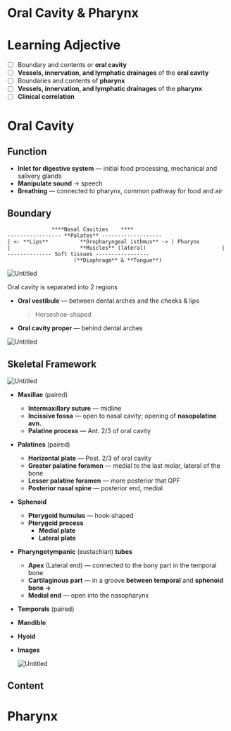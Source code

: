 # Oral Cavity & Pharynx

# Learning Adjective

- [ ]  Boundary and contents or **oral cavity**
- [ ]  **Vessels, innervation, and lymphatic drainages** of the **oral cavity**
- [ ]  Boundaries and contents of **pharynx**
- [ ]  **Vessels, innervation, and lymphatic drainages** of the **pharynx**
- [ ]  **Clinical correlation**

# Oral Cavity

## Function

- **Inlet for digestive system** — initial food processing, mechanical and salivery glands
- **Manipulate sound** → speech
- **Breathing** — connected to pharynx, common pathway for food and air

## Boundary

```
              ****Nasal Cavities    ****            
----------------- **Palates** -------------------
| <- **Lips**          **Oropharyngeal isthmus** -> | Pharynx
|					   **Muscles** (lateral)   						|
-------------- Soft tissues -----------------
					 (**Diaphragm** & **Tongue**)
```

![Untitled](Oral%20Cavity%20&%20Pharynx%2041ed9c3ceda84e0985005162794fb547/Untitled.png)

Oral cavity is separated into 2 regions

- **Oral vestibule** — between dental arches and the cheeks & lips
    
    > Horseshoe-shaped
    > 
- **Oral cavity proper** — behind dental arches

![Untitled](Oral%20Cavity%20&%20Pharynx%2041ed9c3ceda84e0985005162794fb547/Untitled%201.png)

## Skeletal Framework

![Untitled](Oral%20Cavity%20&%20Pharynx%2041ed9c3ceda84e0985005162794fb547/Untitled%202.png)

- **Maxillae** (paired)
    - **Intermaxillary suture** — midline
    - **Incissive fossa** — open to nasal cavity; opening of **nasopalatine avn.**
    - **Palatine process** — Ant. 2/3 of oral cavity
- **Palatines** (paired)
    - **Horizontal plate** — Post. 2/3 of oral cavity
    - **Greater palatine foramen** — medial to the last molar, lateral of the bone
    - **Lesser palatine foramen** — more posterior that GPF
    - **Posterior nasal spine** — posterior end, medial
- **Sphenoid**
    - **Pterygoid humulus** — hook-shaped
    - **Pterygoid process**
        - **Medial plate**
        - **Lateral plate**
- **Pharyngotympanic** (eustachian) **tubes**
    - **Apex** (Lateral end) — connected to the bony part in the temporal bone
    - **Cartilaginous part** — in a groove **between temporal** and **sphenoid bone →**
    - **Medial end** — open into the nasopharynx
- **Temporals** (paired)

- **Mandible**
- **Hyoid**
- **Images**
    
    ![Untitled](Oral%20Cavity%20&%20Pharynx%2041ed9c3ceda84e0985005162794fb547/Untitled%203.png)
    

## Content

# Pharynx
